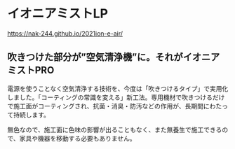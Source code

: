 # イオニアミストLP
https://nak-244.github.io/2021ion-e-air/

## 吹きつけた部分が”空気清浄機”に。それがイオニアミストPRO
電源を使うことなく空気清浄する技術を、今度は「吹きつけるタイプ」で実用化しました。「コーティングの常識を変える」新工法。専用機材で吹きつけるだけで施工面がコーティングされ、抗菌・消臭・防汚などの作用が、長期間にわたって持続します。

無色なので、施工面に色味の影響が出ることもなく、また無養生で施工できるので、家具や機器を移動する必要もありません。
